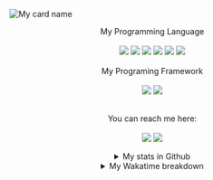 ![My card name](https://cardivo-beta.vercel.app/api?name=Athallah%20Dzaki&description=Hy%20There,%20i%27m%20Full%20Stack%20Developer%20and%20i%27m%2017%20y.o.%20%20Have%20a%20Nice%20Day%20With%20my%20All%20My%20Repository%20%F0%9F%98%8A&image=https://avatars.githubusercontent.com/u/44716687&pattern=ticTacToe&colorPattern=%23eaeaea&opacity=0.5&site=https://sampindo.id&instagram=athallah_dzaki&github=AthallahDzaki)

<div align="center">
  My Programming Language
  <br><br>
  <img src="https://img.shields.io/badge/javascript%20-%23323330.svg?&style=for-the-badge&logo=javascript&logoColor=%23F7DF1E"/>
  <img src="https://img.shields.io/badge/pawn%20-%23323330.svg?&style=for-the-badge&logo=pawn&logoColor=%23F7DF1E"/>
  <img src="https://img.shields.io/badge/c++-%2300599C.svg?style=for-the-badge&logo=c%2B%2B&logoColor=white"/>
  <img src="https://img.shields.io/badge/c%23-%23239120.svg?style=for-the-badge&logo=c-sharp&logoColor=white"/>
  <img src="https://img.shields.io/badge/python-3670A0?style=for-the-badge&logo=python&logoColor=ffdd54"/>
  <img src="https://img.shields.io/badge/php-%23777BB4.svg?style=for-the-badge&logo=php&logoColor=white"/>
  <br><br>
  My Programing Framework
  <br><br>
  <img src="https://img.shields.io/badge/express.js-%23404d59.svg?style=for-the-badge&logo=express&logoColor=%2361DAFB"/>
  <img src="https://img.shields.io/badge/next%20js-%23000000?&style=for-the-badge&logo=next.js&logoColor=white"/>
  <br><br>

  You can reach me here:<br><br>
  <a href="mailto:athallahdzaki@gmail.com" style="text-decoration: none;">
    <img src="https://img.shields.io/badge/email%20me%20here-%23EA4335?&style=for-the-badge&logo=gmail&logoColor=white"/>
  </a>
  <a href="https://instagram.com/athallah_dzaki" style="text-decoration: none;">
    <img src="https://img.shields.io/badge/instagram-%23E4405F?&style=for-the-badge&logo=instagram&logoColor=white"/>
  </a>
  <br>
  <details>
    <summary>My stats in Github</summary>
    <img src="https://github-readme-stats.vercel.app/api?username=AthallahDzaki&show_icons=true">
    <img src="https://github-profile-trophy.vercel.app/?username=AthallahDzaki">
  </details>
  
  <details>
    <summary>My Wakatime breakdown</summary>
    <img
      src="https://github.com/AthallahDzaki/AthallahDzaki/blob/king/images/stat.svg"
      alt="Alternative Text"
    />
  </details>
</div>
